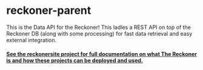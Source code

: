 reckoner-parent
===============

This is the Data API for the Reckoner!  This ladles a REST API on top of the Reckoner DB (along with some processing) for fast data retrieval and easy external integration.

#### [See the reckonersite project for full documentation on what The Reckoner is and how these projects can be deployed and used.](https://github.com/dankoch/reckonersite)
